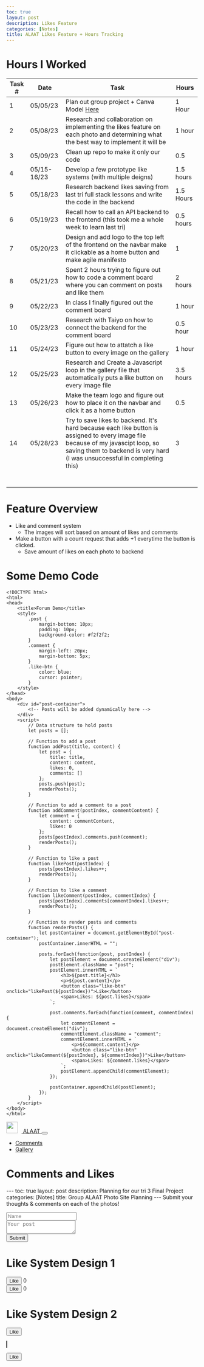 ```yaml
---
toc: true
layout: post
description: Likes Feature 
categories: [Notes]
title: ALAAT Likes Feature + Hours Tracking
---
```


# Hours I Worked

|Task #|Date|Task|Hours|
|-|-|-|-|
|1|05/05/23|Plan out group project + Canva Model [Here](https://liavb2.github.io/ominicient-lavebear/notes/2023/05/12/ALAAT-Planning.html)|1 Hour|
|2|05/08/23|Research and collaboration on implementing the likes feature on each photo and determining what the best way to implement it will be|1 hour|
|3|05/09/23|Clean up repo to make it only our code|0.5|
|4|05/15-16/23|Develop a few prototype like systems (with multiple deigns)|1.5 hours|
|5|05/18/23|Research backend likes saving from last tri full stack lessons and write the code in the backend|1.5 Hours|
|6|05/19/23|Recall how to call an API backend to the frontend (this took me a whole week to learn last tri)|0.5 hours|
|7|05/20/23|Design and add logo to the top left of the frontend on the navbar make it clickable as a home button and make agile manifesto|1|
|8|05/21/23|Spent 2 hours trying to figure out how to code a comment board where you can comment on posts and like them|2 hours|
|9|05/22/23|In class I finally figured out the comment board|1 hour|
|10|05/23/23|Research with Taiyo on how to connect the backend for the comment board|0.5 hour|
|11|05/24/23|Figure out how to attatch a like button to every image on the gallery|1 hour|
|12|05/25/23|Research and Create a Javascript loop in the gallery file that automatically puts a like button on every image file|3.5 hours|
|13|05/26/23|Make the team logo and figure out how to place it on the navbar and click it as a home button|0.5|
|14|05/28/23|Try to save likes to backend. It's hard because each like button is assigned to every image file because of my javascipt loop, so saving them to backend is very hard (I was unsuccessful in completing this)|3|
|||||
|||||
|||||
|||||
|||||
|||||
|||||

# Feature Overview
- Like and comment system
    - The images will sort based on amount of likes and comments
- Make a button with a count request that adds +1 everytime the button is clicked.
    - Save amount of likes on each photo to backend 



# Some Demo Code

``` 
<!DOCTYPE html>
<html>
<head>
    <title>Forum Demo</title>
    <style>
        .post {
            margin-bottom: 10px;
            padding: 10px;
            background-color: #f2f2f2;
        }
        .comment {
            margin-left: 20px;
            margin-bottom: 5px;
        }
        .like-btn {
            color: blue;
            cursor: pointer;
        }
    </style>
</head>
<body>
    <div id="post-container">
        <!-- Posts will be added dynamically here -->
    </div>
    <script>
        // Data structure to hold posts
        let posts = [];

        // Function to add a post
        function addPost(title, content) {
            let post = {
                title: title,
                content: content,
                likes: 0,
                comments: []
            };
            posts.push(post);
            renderPosts();
        }

        // Function to add a comment to a post
        function addComment(postIndex, commentContent) {
            let comment = {
                content: commentContent,
                likes: 0
            };
            posts[postIndex].comments.push(comment);
            renderPosts();
        }

        // Function to like a post
        function likePost(postIndex) {
            posts[postIndex].likes++;
            renderPosts();
        }

        // Function to like a comment
        function likeComment(postIndex, commentIndex) {
            posts[postIndex].comments[commentIndex].likes++;
            renderPosts();
        }

        // Function to render posts and comments
        function renderPosts() {
            let postContainer = document.getElementById("post-container");
            postContainer.innerHTML = "";

            posts.forEach(function(post, postIndex) {
                let postElement = document.createElement("div");
                postElement.className = "post";
                postElement.innerHTML = `
                    <h3>${post.title}</h3>
                    <p>${post.content}</p>
                    <button class="like-btn" onclick="likePost(${postIndex})">Like</button>
                    <span>Likes: ${post.likes}</span>
                `;

                post.comments.forEach(function(comment, commentIndex) {
                    let commentElement = document.createElement("div");
                    commentElement.className = "comment";
                    commentElement.innerHTML = `
                        <p>${comment.content}</p>
                        <button class="like-btn" onclick="likeComment(${postIndex}, ${commentIndex})">Like</button>
                        <span>Likes: ${comment.likes}</span>
                    `;
                    postElement.appendChild(commentElement);
                });

                postContainer.appendChild(postElement);
            });
        }
    </script>
</body>
</html>
```

<!DOCTYPE html>
<html lang="en">
    <head>
        <!-- imports bootstrap styling library -->
        <meta charset="UTF-8" />
        <meta http-equiv="X-UA-Compatible" content="IE=edge" />
        <meta name="viewport" content="width=device-width, initial-scale=1.0" />
        <title>Alaat Gallery Talk</title>
         <!-- CSS only -->
        <link
            href="https://cdn.jsdelivr.net/npm/bootstrap@5.2.2/dist/css/bootstrap.min.css"
            rel="stylesheet"
            integrity="sha384-Zenh87qX5JnK2Jl0vWa8Ck2rdkQ2Bzep5IDxbcnCeuOxjzrPF/et3URy9Bv1WTRi"
            crossorigin="anonymous"
        />
        <link
            rel="stylesheet"
            href="https://cdn.jsdelivr.net/npm/bootstrap-icons@1.9.1/font/bootstrap-icons.css"
        />
    </head>
    <body>
        <nav class="navbar navbar-expand-lg navbar-light bg-light">
            <div class="container">
                <a class="navbar-brand" href="/striver-frontend/index.html">
                    <img
                        src="/striver-frontend/assets/icon.png"
                        width="30"
                        height="30"
                        class="d-inline-block align-top rounded"
                        style="margin-right: 10px"
                        alt=""
                    />
                    ALAAT
                </a>
                <button
                    class="navbar-toggler"
                    type="button"
                    data-toggle="collapse"
                    data-target="#navbarSupportedContent"
                    aria-controls="navbarSupportedContent"
                    aria-expanded="false"
                    aria-label="Toggle navigation"
                >
                    <span class="navbar-toggler-icon"></span>
                </button>
                <div
                    class="collapse navbar-collapse"
                    id="navbarSupportedContent"
                >
                    <ul class="navbar-nav mr-auto">
                        <li class="nav-item active">
                            <a
                                class="nav-link"
                                href="/striver-frontend/index.html"
                            >
                                Comments
                            </a>
                        </li>
                        <li class="nav-item">
                            <a class="nav-link" href="#"> Gallery </a>
                        </li>
                    </ul>
                </div>
            </div>
        </nav>
        <div class="container mt-3">
            <h1>Comments and Likes</h1>
            <p class="text-muted">---
toc: true
layout: post
description: Planning for our tri 3 Final Project
categories: [Notes]
title: Group ALAAT Photo Site Planning
---
                Submit your thoughts & comments on each of the photos!
            </p>
            <div class="mb-3">
                <!-- name input -->
                <input
                    type="text"
                    id="commentName"
                    placeholder="Name"
                    class="form-control"
                />
            </div>
            <div class="mb-3">
                <!-- comment textarea (large text box) -->
                <textarea
                    class="form-control"
                    placeholder="Your post"
                    id="commentText"
                ></textarea>
            </div>
            <div class="mb-3">
                <!-- submit button runs submit comment function -->
                <button onclick="submitPost()" class="btn btn-primary">
                    Submit
                </button>
            </div>
            <div id="postList"></div>
        </div>
        <script src="/striver-frontend/scripts/forum.js"></script>
    </body>
</html>


<html>
<head>
  <title>Like System Design 1</title>
  <script src="https://ajax.googleapis.com/ajax/libs/jquery/3.6.0/jquery.min.js"></script>
</head>
<body>
  <h1>Like System Design 1</h1>

  <div>
    <button id="object1" class="like-button">Like</button>
    <span id="object1-count">0</span>
  </div>

  <div>
    <button id="object2" class="like-button">Like</button>
    <span id="object2-count">0</span>
  </div>

  <!-- Add more objects as needed -->

  <script>
    $(document).ready(function() {
      $('.like-button').click(function() {
        var objectId = $(this).attr('id');
        incrementLikeCount(objectId);
      });

      function incrementLikeCount(objectId) {
        var countElement = $('#' + objectId + '-count');
        var count = parseInt(countElement.text());
        count++;
        countElement.text(count);
        // Send an AJAX request to update the backend with the new like count
        $.ajax({
          url: 'backend.php',
          type: 'POST',
          data: { objectId: objectId, count: count },
          success: function(response) {
            console.log(response);
          },
          error: function(xhr, status, error) {
            console.error(error);
          }
        });
      }
    });
  </script>
</body>
</html>

<html>
<head>
  <title>Like System Design 2</title>
</head>

<body>
  <h1>Like System Design 2</h1>

  <button id="likeButton" onclick="incrementLikeCount()">Like</button>

  <script>
    var likeCount = 0;

    function incrementLikeCount() {
      likeCount++;
      document.getElementById('likeButton').innerHTML = 'Like (' + likeCount + ')';
    }
  </script>
</body>
</html>

<html>
  <head>
    <title>Sprite Animation</title>
    <style>
      canvas {
        border: 1px solid black;
      }
    </style>
  </head>
  <body>
    <canvas id="canvas" width="800" height="600"></canvas>
    <script>
      // Get the canvas element
      const canvas = document.getElementById("canvas");
      const context = canvas.getContext("2d");
      // Load the sprite image
      const spriteImage = new Image();
      spriteImage.src = "sprite.png";
      // Set the initial position and speed of the sprite
      let spriteX = 100;
      let spriteY = 100;
      const spriteSpeed = 5;
      // Set the animation frames
      const frames = [];
      const frameWidth = 64;
      const frameHeight = 64;
      for (let i = 0; i < 6; i++) {
        const frame = {
          image: spriteImage,
          sx: i * frameWidth,
          sy: 0,
          sw: frameWidth,
          sh: frameHeight,
        };
        frames.push(frame);
      }
      // Set the initial frame index and animation delay
      let currentFrame = 0;
      const animationDelay = 10; // Lower value means faster animation
      // Function to update the animation frame
      function updateFrame() {
        currentFrame = (currentFrame + 1) % frames.length;
      }
      // Function to draw the sprite
      function drawSprite() {
        const frame = frames[currentFrame];
        context.drawImage(
          frame.image,
          frame.sx,
          frame.sy,
          frame.sw,
          frame.sh,
          spriteX,
          spriteY,
          frame.sw,
          frame.sh
        );
      }
      // Function to handle keyboard input
      function handleInput() {
        window.addEventListener("keydown", (event) => {
          switch (event.key) {
            case "ArrowLeft":
              spriteX -= spriteSpeed;
              break;
            case "ArrowRight":
              spriteX += spriteSpeed;
              break;
            case "ArrowUp":
              spriteY -= spriteSpeed;
              break;
            case "ArrowDown":
              spriteY += spriteSpeed;
              break;
          }
        });
      }
      // Game loop
      function gameLoop() {
        // Clear the canvas
        context.clearRect(0, 0, canvas.width, canvas.height);
        // Update the animation frame
        if (Date.now() % animationDelay === 0) {
          updateFrame();
        }
        // Draw the sprite
        drawSprite();
        // Request the next frame
        requestAnimationFrame(gameLoop);
      }
      // Start the game loop
      handleInput();
      gameLoop();
    </script>
  </body>
</html>

<!-- HTML button element -->
<button id="likeButton">Like</button>

<script>
  // JavaScript code
  const likeButton = document.getElementById('likeButton');

  likeButton.addEventListener('click', async () => {
    try {
      // Send an HTTP PATCH request to update the likes count
      const response = await fetch('http://127.0.0.1:8086/api/images/', {
        method: 'PATCH',
        headers: {
          'Content-Type': 'application/json',
        },
        body: JSON.stringify({ increment: 1 }), // Increment likes by 1
      });

      if (response.ok) {
        // Success
        const updatedData = await response.json();
        console.log('Likes count updated:', updatedData.likes);
      } else {
        // Error
        console.error('Failed to update likes count:', response.status);
      }
    } catch (error) {
      console.error('An error occurred:', error);
    }
  });
</script>

